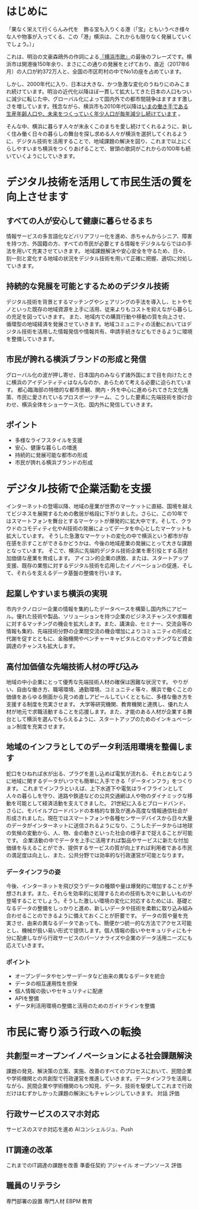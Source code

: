 # はじめに
「果なく栄えて行くらんみ代を　飾る宝も入りくる港（「宝」ともいうべき様々な人や物事が入ってくる、この「港」横浜は、これからも限りなく発展していくでしょう。）」

これは、明治の文豪森鴎外の作詞による[『横浜市歌』](http://www.city.yokohama.lg.jp/kyoiku/gakusyu/sika/)の最後のフレーズです。横浜市は開港後150年余り、まさにこの通りの発展をとげており、直近（2017年6月）の人口が約372万人と、全国の市区町村の中でNo1の座を占めています。

しかし、2000年代に入り、日本は大きな、かつ急激な変化のうねりにのみこまれ続けています。明治の近代化以降ほぼ一貫して拡大してきた日本の人口もついに減少に転じた中、グローバル化によって国内外での都市間競争はますます激しさを増しています。残念ながら、横浜市も2010年代以降は[いまの働き手である生産年齢人口や、未来をつくっていく年少人口が毎年減少し続けています](https://resas.go.jp/population-sum/#/graph/14/14100/2015/2/10.005624549193879/35.4175/139.3372222) 。

そんな中、横浜に暮らす人々が末永くこのまちを愛し続けてくれるように、新しく住み働く日々の暮らしの舞台を探し求める人々が横浜を選択してくれるように、デジタル技術を活用することで、地域課題の解決を図り、これまで以上にくらしやすいまち横浜をつくりあげることで、冒頭の歌詞がこれからの100年も続いていくようにしていきます。

# デジタル技術を活用して市民生活の質を向上させます
 ## すべての人が安心して健康に暮らせるまち
 情報サービスの多言語化などバリアフリー化を進め、赤ちゃんからシニア、障害を持つ方、外国籍の方、すべての市民が必要とする情報をデジタルならではの手法を用いて充実させていきます。 
 地域課題解決や安心安全を守るため、日々、刻一刻と変化する地域の状況をデジタル技術を用いて正確に把握、適切に対処していきます。

 ## 持続的な発展を可能とするためのデジタル技術
 デジタル技術を背景とするマッチングやシェアリングの手法を導入し、ヒトやモノといった既存の地域資源を上手に活用、従来よりもコストを抑えながら暮らしの充足を図っていきます。 
 また、地域内での購買行動や移動の質を向上させ、循環型の地域経済を発展させていきます。地域コミュニティの活動においてはデジタル技術を活用した情報発信や情報共有、申請手続きなどもできるように環境を整備していきます。

 ## 市民が誇れる横浜ブランドの形成と発信
 グローバル化の波が押し寄せ、日本国内のみならず諸外国にまで目を向けたときに横浜のアイデンティティはなんなのか、あらためて考える必要に迫られています。
 都心臨海部の特徴的な都市景観、関内・外を中心に進められてきた文化施策、市民に愛されているプロスポーツチーム、こうした要素に先端技術を掛け合わせ、横浜全体をショーケース化、国内外に発信していきます。

 ## ポイント
 - 多様なライフスタイルを支援
 - 安心、健康な暮らしの増進
 - 持続的に発展可能な都市の形成
 - 市民が誇れる横浜ブランドの形成

# デジタル技術で企業活動を支援
インターネットの登場以降、地域の産業が世界のマーケットに直結、国境を越えてビジネスを展開するための敷居が格段に下がりました。さらに、この10年ではスマートフォンを舞台とするマーケットが爆発的に拡大中です。そして、クラウドのコモディティ化やAI技術の発展によってデータを中心としたマーケットも拡大しています。 
そうした急激なマーケットの変化の中で横浜という都市が存在感を示すことができるかどうかは、今後の地域産業の発展にとって大きな課題となっています。 
そこで、横浜に先端的デジタル技術企業を牽引役とする高付加価値な産業を育成します。 
アイコン的企業の誘致、または、スタートアップ支援、既存の業態に対するデジタル技術を応用したイノベーションの促進、そして、それらを支えるデータ基盤の整備を行います。

 ## 起業しやすいまち横浜の実現
 市内テクノロジー企業の情報を集約したデータベースを構築し国内外にアピール。優れた技術や製品、ソリューションを持つ企業のビジネスチャンスや求職者に対するマッチングの機会を拡大します。また、講演会、セミナー、交流会等の情報も集約、先端技術分野の企業間交流の機会増加によりコミュニティの形成と代謝を促すとともに、金融機関やベンチャーキャピタルとのマッチングなど資金調達のチャンスも拡大します。

 ## 高付加価値な先端技術人材の呼び込み
 地域の中小企業にとって優秀な先端技術人材の確保は困難な状況です。
 やりがい、自由な働き方、職場環境、通勤環境、コミュニティ等々、横浜で働くことの価値をあらゆる側面から見つめ直しアピールしていくとともに、多様な働き方を支援する制度を充実させます。 
 大学等研究機関、教育機関と連携し、優れた人材が地元で求職活動することを応援します。また、才能のある人材が企業する舞台として横浜を選んでもらえるように、スタートアップのためのインキュベーション制度を充実させます。 

 ## 地域のインフラとしてのデータ利活用環境を整備します
 蛇口をひねれば水が出る、プラグを差し込めば電気が流れる、それとおなじように地域に関するデータがいつでも簡単に入手できる「データインフラ」をつくります。 
 これまでインフラといえば、上下水道下や電気はライフラインとして人々の暮らしを守り、道路や鉄道などの公共交通網は人や物のダイナミックな移動を可能として経済活動を支えてきました。
 21世紀に入るとブロードバンド、さらに、モバイルブロードバンドの本格的な普及が進み高度な情報通信社会が形成されました。現在ではスマートフォンや各種センサーデバイスから日々大量のデータがインターネットに送信されるようになり、こうしたデータからは地球の気候の変動から、人、物、金の動きといった社会の様子まで捉えることが可能です。
 企業活動の中でデータを上手に活用すれば製品やサービスに新たな付加価値を与えることができ、提供するサービスの質が向上すれば利用者である市民の満足度は向上し、また、公共分野では効率的な行政運営が可能となります。

  ### データインフラの姿
  今後、インターネットを飛び交うデータの種類や量は爆発的に増加することが予想されます。また、それらを効率的に処理するための技術も次々に新しいものが登場することでしょう。そうした激しい環境の変化に対応するためには、基礎となるデータの整備をしっかりと進め、新しいデータや技術を柔軟に取り込み組み合わせることのできるように備えておくことが肝要です。
  データの質や量を充実させ、由来の異なるデータであっても、簡便かつ統一的な方法でアクセス可能とし、機械が扱い易い形式で提供します。個人情報の扱いやセキュリティにも十分に配慮しながら行政サービスのパーソナライズや企業のデータ活用ニーズにも応えていきます。

  ### ポイント
  - オープンデータやセンサーデータなど由来の異なるデータを統合
  - データの相互運用性を担保
  - 個人情報の扱いやセキュリティに配慮
  - APIを整備
  - データ利活用環境の整備と活用のためのガイドラインを整備

# 市民に寄り添う行政への転換
 ## 共創型＝オープンイノベーションによる社会課題解決
 課題の発見、解決策の立案、実施、改善のすべてのプロセスにおいて、民間企業や学術機関との共創型で行政運営を推進していきます。データインフラを活用しながら、民間企業や学術機関のもつ知見、データ、技術を駆使してこれまで行政だけはむずかしかった課題の解決にもチャレンジしていきます。
 対話
 評価

 ## 行政サービスのスマホ対応
 サービスのスマホ対応を進め
 AIコンシェルジュ、Push

 ## IT調達の改革
 これまでのIT調達の課題を改善
 準委任契約
 アジャイル
 オープンソース
 評価

 ## 職員のリテラシ
 専門部署の設置
 専門人材
 EBPM
 教育
